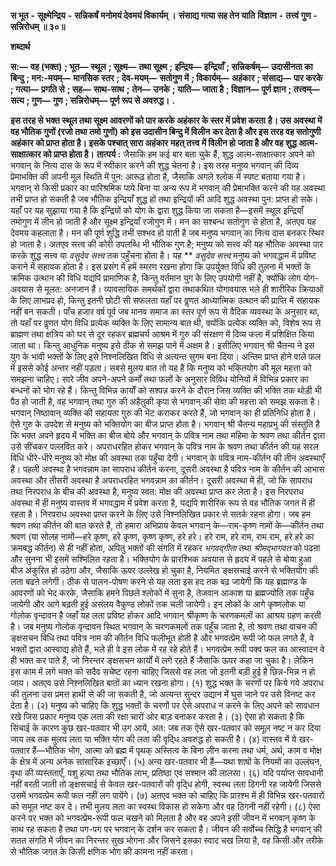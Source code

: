  **स भूत** **-** **सूक्ष्मेन्द्रिय** **-** **सन्निकर्षं** **मनोमयं देवमयं विकार्यम् ।** **संसाद्य गत्या सह तेन याति** **विज्ञान** **-** **तत्त्वं गुण** **-** **सन्निरोधम् ॥ ३०॥** 

**शब्दार्थ** 

**स:—** **वह (भक्त)** **; भूत—** **स्थूल** **; सूक्ष्म—** **तथा सूक्ष्म** **; इन्द्रिय—** **इन्द्रियाँ** **; सन्निकर्षम्—** **उदासीनता का बिन्दु** **; मन:-मयम्—** **मानसिक स्तर** **; देव-मयम्—** **सतोगुण में** **; विकार्यम्—** **अहंकार** **; संसाद्य—** **पार करके** **; गत्या—** **प्रगति से** **; सह—** **साथ-साथ** **;** **तेन—** **उनके** **; याति—** **जाता है** **; विज्ञान—** **पूर्ण ज्ञान** **; तत्त्वम्—** **सत्य** **; गुण—** **गुण** **; सन्निरोधम्—** **पूर्ण रूप से अवरुद्ध।** **.** 

**इस तरह से भक्त स्थूल तथा सूक्ष्म आवरणों को पार करके अहंकार के स्तर में प्रवेश करता** **है। उस अवस्था में वह भौतिक गुणों (रजो तथा तमो गुणों) को इस उदासीन बिन्दु में विलीन** **कर देता है और इस तरह वह सतोगुणी अहंकार को प्राप्त होता है। इसके पश्चात् सारा अहंकार** **महत् तत्त्व में विलीन हो जाता है और वह शुद्ध आत्म-साक्षात्कार को प्राप्त होता है।** **तात्पर्य :** जैसाकि हम कई बार बता चुके हैं, शुद्ध आत्म-साक्षात्कार अपने को भगवान् के नित्य दास के रूप में स्वीकार करने की शुद्ध चेतना है। इस तरह मनुष्य भगवान् की दिव्य प्रेमाभक्ति की अपनी मूल स्थिति में पुन: आरूढ़ होता है, जैसाकि अगले श्लोक में स्पष्ट बताया गया है। भगवान् से किसी प्रकार का पारिश्रमिक पाये बिना या अन्य रूप में भगवान् की प्रेमाभक्ति करने की यह अवस्था तभी प्राप्त हो सकती है जब भौतिक इन्द्रियाँ शुद्ध हों तथा इन्द्रियों की आदि शुद्ध अवस्था पुन: प्राप्त हो सके। यहाँ पर यह सुझाया गया है कि इन्द्रियों को योग के द्वारा शुद्ध किया जा सकता है—इसमें स्थूल इन्द्रियाँ तमोगुण में लीन हो जाती हैं और सूक्ष्म इन्द्रियाँ रजोगुण में। मन का सश्बन्ध सतोगुण से होता है, अतएव यह देवमय कहलाता है। मन की पूर्ण शुद्धि तभी सश्भव हो पाती है जब मनुष्य भगवान् का नित्य दास बनकर स्थिर हो जाता है। अतएव सत्त्व की कोरी उपलब्धि भी भौतिक गुण है; मनुष्य को सत्त्व की यह भौतिक अवस्था पार करके शुद्ध सत्त्व या *वसुदेव सत्त्व* तक पहुँचना होता है। यह ** *वसुदेव सत्त्व* मनुष्य को भगवद्धाम में प्रविष्ट कराने में सहायक होता है। इस प्रसंग में हमें स्मरण रखना होगा कि उपर्युक्त विधि की तुलना में भक्तों के क्रमिक उत्थान की विधि यद्यपि प्रामाणिक है, किन्तु वर्तमान युग के लिए उपयोगी नहीं है, क्योंकि लोग योग-अवयास से मूलत: अनजान हैं। व्यावसायिक समर्थकों द्वारा तथाकथित योगावयास भले ही शारीरिक क्रियाओं के लिए लाभप्रद हो, किन्तु इतनी छोटी सी सफलता यहाँ पर वॢणत आध्यात्मिक उत्थान की प्राप्ति में सहायक नहीं बन सकती। पाँच हजार वर्ष पूर्व जब मानव समाज का स्तर पूर्ण रूप से वैदिक व्यवस्था के अनुसार था, तो यहाँ पर वॢणत योग विधि प्रत्येक व्यक्ति के लिए सामान्य बात थी, क्योंकि प्रत्येक व्यक्ति को, विशेष रूप से ब्राह्मण तथा क्षत्रिय को घर से दूर रहकर ब्रह्मचर्य आश्रम में गुरु की संरक्षण में दिव्य कला में प्रशिक्षित किया जाता था। किन्तु आधुनिक मनुष्य इसे ठीक से समझ पाने में अक्षम है। इसीलिए भगवान् श्री चैतन्य ने इस युग के भावी भक्तों के लिए इसे निश्नलिखित विधि से अत्यन्त सुगम बना दिया। अन्तिम प्राप्त होने वाले फल में इससे कोई अन्तर नहीं पड़ता। सबसे मुलय बात तो यह है कि मनुष्य को भकि्तयोग की मूल महत्ता को समझना चाहिए। सारे जीव अपने-अपने कर्मों तथा फलों के अनुसार विविध योनियों में विभिन्न प्रकार का बन्धनों को भोग रहे हैं। किन्तु विभिन्न कार्यों को सश्पन्न करने के दौरान जिस व्यक्ति की भक्ति तक थोड़ी भी पैठ हो जाती है, वह भगवान् तथा गुरु की अहैतुकी कृपा से भगवान् की सेवा की महत्ता को समझ सकता है। भगवान् निष्ठावान् व्यक्ति की सहायता गुरु की भेंट कराकर करते हैं, जो भगवान् का ही प्रतिनिधि होता है। ऐसे गुरु के उपदेश से मनुष्य को भक्तियोग का बीज प्राप्त होता है। भगवान् श्री चैतन्य महाप्रभु की संस्तुति है कि भक्त अपने हृदय में भक्ति का बीज बोये और भगवान् के पवित्र नाम तथा महिमा के श्रवण तथा कीर्तन द्वारा उसे सींचकर पल्लवित करे। अपराधरहित होकर भगवान् के पवित्र नाम के श्रवण तथा कीर्तन की यह सरल विधि धीरे-धीरे मनुष्य को मोक्ष की अवस्था तक पहुँचा देगी। भगवान् के पवित्र नाम-कीर्तन की तीन अवस्थाएँ हैं। पहली अवस्था है भगवन्नाम का सापराध कीर्तन करना, दूसरी अवस्था है पवित्र नाम के कीर्तन की आभास अवस्था और तीसरी अवस्था है अपराधरहित भगवन्नाम का कीर्तन। दूसरी अवस्था में ही, जो कि सापराध तथा निरपराध के बीच की अवस्था है, मनुष्य स्वत: मोक्ष की अवस्था प्राप्त कर लेता है। इस निरपराध अवस्था में ही मनुष्य वास्तव में भगवद्धाम में प्रवेश करता है, यद्यपि शारीरिक रूप से वह भौतिक जगत में ही रहता है। निरपराध अवस्था प्राप्त करने के लिए उसे निश्नलिखित प्रकार से सतर्क रहना होगा। जब हम श्रवण तथा कीर्तन की बात करते हैं, तो हमारा अभिप्राय केवल भगवान् के—राम-कृष्ण नामों के—कीर्तन तथा श्रवण (या सोलह नामों—हरे कृष्ण, हरे कृष्ण, कृष्ण कृष्ण, हरे हरे। हरे राम, हरे राम, राम राम, हरे हरे का क्रमबद्ध कीर्तन) से ही नहीं होता, अपितु भक्तों की संगति में रहकर *भगवद्गीता* तथा *श्रीमद्भागवत* को पढऩा और सुनना भी इसमें सश्मिलित रहता है। भक्तियोग के प्रारश्भिक अवयास से हृदय में पहले से बोया हुआ बीज अंकुरित हो उठेगा और, जैसाकि ऊपर उल्लेख हो चुका है, नियमित ङ्क्षसचाई करने से भक्तियोग की लता बढऩे लगेगी। ठीक से पालन-पोषण करने से यह लता इस हद तक बढ़ जायेगी कि यह ब्रह्माण्ड के आवरणों को भेद करके, जैसाकि हमने पिछले श्लोकों में सुना है, तेजवान आकाश या ब्रह्मज्योति तक पहुँच जायेगी और आगे बढ़ती हुई असंलय वैकुण्ठ लोकों तक चली जायेगी। इन लोकों के आगे कृष्णलोक या गोलोक वृन्दावन है जहाँ यह लता प्रविष्ट होकर आदि भगवान् श्रीकृष्ण के चरणकमलों का आश्रय ग्रहण करती है। जब मनुष्य गोलोक वृन्दावन स्थित भगवान् के चरणकमलों तक पहुँच जाता है, तो श्रवण तथा वाचन की ङ्क्षसचन विधि तथा पवित्र नाम की कीर्तन विधि फलीभूत होती है और भगवत्प्रेम रूपी जो फल लगते हैं, वे भक्तों द्वारा आस्वाद्य होते हैं, भले ही वे इस लोक में रह रहे होते हैं। भगवत्प्रेम रूपी पक्व फल का आस्वादन वे ही भक्त कर पाते हैं, जो निरन्तर ङ्क्षसचन कार्यों में लगे रहते हैं जैसाकि ऊपर कहा जा चुका है। लेकिन इस काम में लगे भक्त को सदैव सचेष्ट रहना चाहिए जिससे वह लता जो इतनी बड़ी हुई है छिन्न-भिन्न न हो जाय। अतएव उसे निश्नलिखित बातों का ध्यान रखना होगा। (१) शुद्ध भक्त के चरणों पर किये गये अपराध की तुलना उस प्रमत्त हाथी से की जा सकती है, जो अत्यन्त सुन्दर उद्यान में घुस जाने पर उसे विनष्ट कर देता है। (२) मनुष्य को चाहिए कि शुद्ध भक्तों के चरणों पर ऐसे अपराध न करने के लिए अपने को सावधान रखे जिस प्रकार मनुष्य एक लता की रक्षा चारों ओर बाड़ बनाकर करता है। (३) ऐसा हो सकता है कि सिंचाई के कारण कुछ खर-पतवार भी उग आयें, अत: जब तक ऐसे खर-पतवार को समूल नष्ट न कर दिया जाय तब तक मुलय लता या भक्ति योग की लता की वृदि्ध अवरुद्ध हो सकती है। (४) वास्तव में ये खर-पतवार हैं—भौतिक भोग, आत्मा को ब्रह्म में पृथक् अस्तित्व के बिना लीन करना तथा धर्म, अर्थ, काम व मोक्ष के क्षेत्र में अन्य अनेक सांसारिक इच्छाएँ। (५) अन्य खर-पतवार भी हैं—यथा शाषों के नियमों का उल्लंघन, वृथा की व्यस्तताएँ, पशु हत्या तथा भौतिक लाभ, प्रतिष्ठा एवं सश्मान की लालसा। (६) यदि पर्याप्त सावधानी नहीं बरती जाती तो ङ्क्षसचाई से केवल खर-पतवारों की वृदि्ध होगी, स्वस्थ लता ठिगनी रह जायेगी जिससे उसमें भगवत्प्रेम रूपी फल नहीं लग पायेंगे। (७) अतएव भक्त को चाहिए कि प्रारश्भ में ही विभिन्न खर-पतवारों को समूल नष्ट कर दे। तभी मुलय लता का स्वस्थ विकास हो सकेगा और वह ठिगनी नहीं रहेगी। (८) ऐसा करने पर भक्त को भगवत्प्रेम-रूपी फल चखने को मिलता है और वह अपने इसी जीवन में भगवान् कृष्ण के साथ रह सकता है तथा पग-पग पर भगवान् के दर्शन कर सकता है। जीवन की सर्वोच्च सिद्धि है भगवान् की सतत संगति में जीवन का निरन्तर सुख भोगना और जिसने इसका स्वाद चख लिया है, वह किसी और तरीके से भौतिक जगत के किसी क्षणिक भोग की कामना नहीं करता। 